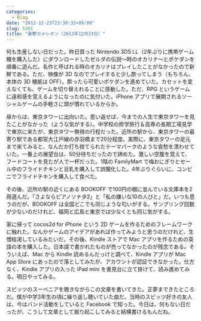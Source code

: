 ```yaml
---
categories:
  - Blog
date: "2012-12-23T23:30:33+09:00"
slug: 5301
title: "憂鬱カメレオン（2012年12月23日）"
---
```


何も生産しない日だった。昨日買った Nintendo 3DS LL（2年ぶりに携帯ゲーム機を購入した）にダウンロードしたゼルダの伝説〜時のオカリナ〜とポケダンを順番に遊んだ。名作と呼ばれる時のオカリナはプレイしたことがなかったので新鮮である。ただ、映像が 3D なのでプレイすると少し酔ってしまう（もちろん、本体の 3D 機能は OFF）。酔ったら可愛いポケダンを進めていた。カセットを変えなくても、ゲームを切り替えれることに感動した。ただ、RPG というゲームに違和感を覚えるようになったのに気付いた。iPhone アプリで展開されるソーシャルゲームの手軽さに頭が慣れているからか。

昼からは、東京タワーに出向いた。思い返せば、今までの人生で東京タワーを見たことがなかった（ような気がする）。中学校の修学旅行＆高専の長期工場見学で東京に来たが、東京タワー無視の行程だった。近所の駅から、東京タワーの最寄り駅である都営大江戸線の赤羽橋まで20分程度。実際に、東京タワーの足元まで来てみると、なんだか打ち捨てられたテーマパークのような哀愁を漂わせていた。一番上の展望台は、50分待ちだったので諦めた。激しい空腹を覚えて、フードコートを見たが人で一杯だった。1階の FamilyMart で梅おにぎりとセール中のフライドチキンと豆乳を購入して誤魔化した。4年ぶりぐらいに、コンビニでフライドチキンを購入して食べた。

その後、近所の駅の近くにある BOOKOFF で100円の棚に並んでいる文庫本を2冊選んだ。「さよならピアノソナタ2」と「私の嫌いな10の人びと」だ。いつも思うのだが、BOOKOFF は全国どこでも同じような匂いがする。サンプリング回数が少ないのだけれど、福岡と広島と東京では少なくとも同じ気がする。

家に帰って cocos2d for iPhone という 2D ゲームを作るためのフレームワークに触れた。なんかゲームのアイデアがあれば作ってみようと思うのだけれど、生憎枯渇しているみたいだ。その後、Kindle ストアで Mac アプリを作るための英語の本を購入した。日本語で書かれたものが売ってなかったのが残念である。そういえば、Mac から Kindle 読めるんだっけと調べて、Kindle アプリが Mac App Store にあったので落としてみたが、アカウントが認証できなかった。仕方なく、Kindle アプリの入った iPad mini を書見台に立て掛けて、読み進めてみる。明日やってみる。

スピッツのスーベニアを聴きながらこの文章を書いてきた。正夢まできたところだ。僕が中学3年生の頃に繰り返し聴いていた曲だ。当時のスピッツ好きの友人は、今はバンド活動をしていると Facebook で知った。今日は、何もない日だったが、こうして文章として掘り起こしてみると結構書けるもんだね。
